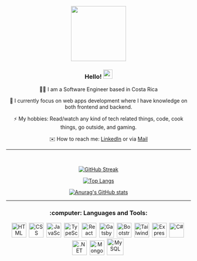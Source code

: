 <div id="header" align="center">
  <img src="https://media.giphy.com/media/CxIz1GZEw4St2/giphy.gif" width="150"/>  
</div>

<h3 align="center">
  Hello! <img src="https://media.giphy.com/media/hvRJCLFzcasrR4ia7z/giphy.gif" width="25px"/>
</h3>

<div align="center">

   :technologist: I am a Software Engineer based in Costa Rica

   :dart: I currently focus on web apps development where I have knowledge on both frontend and backend.
   
   :zap: My hobbies: Read/watch any kind of tech related things, code, cook things, go outside, and gaming.
   
   :envelope: How to reach me: [LinkedIn](https://www.linkedin.com/in/jonathan-vargas-5798181a7/) or via [Mail](mailto:info@jonathanvs.com)
   
</div>

---
<br/>
<div align="center">

[![GitHub Streak](http://github-readme-streak-stats.herokuapp.com?user=JonaVS&border_radius=10&background=111010&stroke=DDDDDD&fire=39A516&ring=39A516&sideNums=39A516&dates=7F7F7F&currStreakNum=39A516&sideLabels=DD7820&currStreakLabel=DD7820&border=2D2D2D75)](https://git.io/streak-stats)

[![Top Langs](https://github-readme-stats.vercel.app/api/top-langs/?username=JonaVS&layout=compact&theme=vision-friendly-dark&bg_color=111010&border_color=2D2D2D75&text_color=7F7F7F&title_color=DD7820)](https://github.com/anuraghazra/github-readme-stats)

[![Anurag's GitHub stats](https://github-readme-stats.vercel.app/api?username=JonaVS&count_private=true&custom_title=GitHub%20Stats&show_icons=true&icon_color=39A516&bg_color=111010&border_color=2D2D2D75&ring_color=39A516&title_color=DD7820&text_color=7F7F7F)](https://github.com/anuraghazra/github-readme-stats)

</div>

---
<h3 align="center">
  :computer: Languages and Tools:
</h3>

<div align="center">
 <img src="https://cdn.jsdelivr.net/gh/devicons/devicon/icons/html5/html5-plain-wordmark.svg" title="HTML" alt="HTML" width="40" height="40"/>&nbsp;
 <img src="https://cdn.jsdelivr.net/gh/devicons/devicon/icons/css3/css3-plain-wordmark.svg" title="CSS3" alt="CSS" width="40" height="40"/>&nbsp;
 <img src="https://cdn.jsdelivr.net/gh/devicons/devicon/icons/javascript/javascript-original.svg" title="JavaScript" alt="JavaScript" width="40" height="40"/>&nbsp;
 <img src="https://cdn.jsdelivr.net/gh/devicons/devicon/icons/typescript/typescript-original.svg" title="TypeScript" alt="TypeScript" width="40" height="40"/>&nbsp;
 <img src="https://cdn.jsdelivr.net/gh/devicons/devicon/icons/react/react-original-wordmark.svg" title="React" alt="React" width="40" height="40"/>&nbsp; 
 <img src="https://cdn.jsdelivr.net/gh/devicons/devicon/icons/gatsby/gatsby-plain.svg" title="Gatsby" alt="Gatsby" width="40" height="40"/>&nbsp;
 <img src="https://cdn.jsdelivr.net/gh/devicons/devicon/icons/bootstrap/bootstrap-plain-wordmark.svg" title="Bootstrap" alt="Bootstrap" width="40" height="40"/>&nbsp;
 <img src="https://cdn.jsdelivr.net/gh/devicons/devicon/icons/tailwindcss/tailwindcss-plain.svg" title="TailwindCSS" alt="TailwindCSS" width="40" height="40"/>&nbsp;
 <img src="https://img.icons8.com/office/40/000000/express-js.png" title="Express" alt="Express" width="40" height="40"/>&nbsp;
 <img src="https://cdn.jsdelivr.net/gh/devicons/devicon/icons/csharp/csharp-original.svg" title="C#" alt="C#" width="40" height="40"/>&nbsp;
 <img src="https://cdn.icon-icons.com/icons2/2415/PNG/512/dot_net_plain_wordmark_logo_icon_146545.png" title=".NET" alt=".NET" width="40" height="40"/>&nbsp;
 <img src="https://cdn.jsdelivr.net/gh/devicons/devicon/icons/mongodb/mongodb-plain-wordmark.svg" title="MongoDB" alt="MongoDB" width="40" height="40"/>&nbsp;
 <img src="https://cdn.jsdelivr.net/gh/devicons/devicon/icons/mysql/mysql-original-wordmark.svg" title="MySQL" alt="MySQL" width="45" height="45"/>&nbsp;  
</div>      
